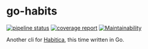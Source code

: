 # go-habits

[![pipeline status](https://gitlab.com/8Mobius8/go-habits/badges/gitlab/pipeline.svg)](https://gitlab.com/8Mobius8/go-habits/commits/gitlab)
[![coverage report](https://gitlab.com/8Mobius8/go-habits/badges/gitlab/coverage.svg)](https://gitlab.com/8Mobius8/go-habits/commits/gitlab)
[![Maintainability](https://api.codeclimate.com/v1/badges/afef33bd2827311db7a0/maintainability)](https://codeclimate.com/github/8Mobius8/go-habits/maintainability)

Another cli for [Habitica](https://habitica.com/), this time written in Go.